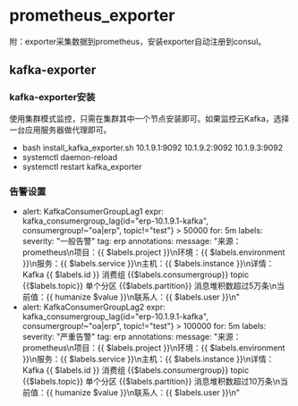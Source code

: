 # prometheus_exporter  
附：exporter采集数据到prometheus，安装exporter自动注册到consul。  
  
## kafka-exporter  
### kafka-exporter安装  
使用集群模式监控，只需在集群其中一个节点安装即可。如果监控云Kafka，选择一台应用服务器做代理即可。  
+ bash install_kafka_exporter.sh 10.1.9.1:9092 10.1.9.2:9092  10.1.9.3:9092  
+ systemctl daemon-reload  
+ systemctl restart kafka_exporter  

### 告警设置
- alert: KafkaConsumerGroupLag1
  expr: kafka_consumergroup_lag{id="erp-10.1.9.1-kafka", consumergroup!~"oa|erp", topic!="test"} > 50000
  for: 5m
  labels:
    severity: "一般告警"
    tag: erp
  annotations:
    message: "来源：prometheus\n项目：{{ $labels.project }}\n环境：{{ $labels.environment }}\n服务：{{ $labels.service }}\n主机：{{ $labels.instance }}\n详情：Kafka {{ $labels.id }} 消费组 {{$labels.consumergroup}} topic {{$labels.topic}} 单个分区 {{$labels.partition}} 消息堆积数超过5万条\n当前值：{{ humanize $value }}\n联系人：{{ $labels.user }}\n"
- alert: KafkaConsumerGroupLag2
  expr: kafka_consumergroup_lag{id="erp-10.1.9.1-kafka", consumergroup!~"oa|erp", topic!="test"} > 100000
  for: 5m
  labels:
    severity: "严重告警"
    tag: erp
  annotations:
    message: "来源：prometheus\n项目：{{ $labels.project }}\n环境：{{ $labels.environment }}\n服务：{{ $labels.service }}\n主机：{{ $labels.instance }}\n详情：Kafka {{ $labels.id }} 消费组 {{$labels.consumergroup}} topic {{$labels.topic}} 单个分区 {{$labels.partition}} 消息堆积数超过10万条\n当前值：{{ humanize $value }}\n联系人：{{ $labels.user }}\n"

 
 
